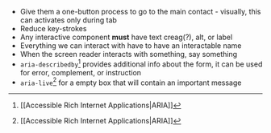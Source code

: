 - Give them a one-button process to go to the main contact - visually, this can activates only during tab
- Reduce key-strokes
- Any interactive component **must** have text creag(?), alt, or label
- Everything we can interact with have to have an interactable name
- When the screen reader interacts with something, say something
- `aria-describedby`[^aria] provides additional info about the form, it can be used for error, complement, or instruction
- `aria-live`[^aria] for a empty box that will contain an important message

[^aria]: [[Accessible Rich Internet Applications|ARIA]]
